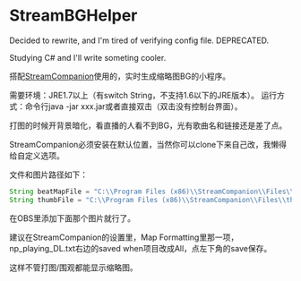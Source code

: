 # StreamBGHelper
Decided to rewrite, and I'm tired of verifying config file. DEPRECATED.

Studying C# and I'll write someting cooler.

搭配[StreamCompanion](https://github.com/Piotrekol/StreamCompanion)使用的，实时生成缩略图BG的小程序。

需要环境：JRE1.7以上（有switch String，不支持1.6以下的JRE版本）。
运行方式：命令行java -jar xxx.jar或者直接双击（双击没有控制台界面）。

打图的时候开背景暗化，看直播的人看不到BG，光有歌曲名和链接还是差了点。

StreamCompanion必须安装在默认位置，当然你可以clone下来自己改，我懒得给自定义选项。

文件和图片路径如下：
```java
String beatMapFile = "C:\\Program Files (x86)\\StreamCompanion\\Files\\np_playing_DL.txt";
String thumbFile = "C:\\Program Files (x86)\\StreamCompanion\\Files\\thumb.jpg";
```
在OBS里添加下面那个图片就行了。

建议在StreamCompanion的设置里，Map Formatting里那一项，np_playing_DL.txt右边的saved when项目改成All，点左下角的save保存。

这样不管打图/围观都能显示缩略图。
